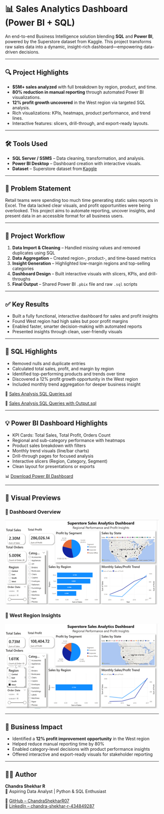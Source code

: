 # 📊 Sales Analytics Dashboard (Power BI + SQL)

An end-to-end Business Intelligence solution blending **SQL** and **Power BI**, powered by the Superstore dataset from Kaggle. This project transforms raw sales data into a dynamic, insight-rich dashboard—empowering data-driven decisions.

---

## 🔍 Project Highlights

- **$5M+ sales analyzed** with full breakdown by region, product, and time.
- **80% reduction in manual reporting** through automated Power BI visualizations.
- **12% profit growth uncovered** in the West region via targeted SQL analysis.
- Rich visualizations: KPIs, heatmaps, product performance, and trend lines.
- Interactive features: slicers, drill-through, and export-ready layouts.

---

## 🛠 Tools Used

- **SQL Server / SSMS** – Data cleaning, transformation, and analysis.
- **Power BI Desktop** – Dashboard creation with interactive visuals.
- **Dataset** – Superstore dataset from [Kaggle](https://www.kaggle.com/datasets/juhi1994/superstore)

---

## 🧠 Problem Statement

Retail teams were spending too much time generating static sales reports in Excel. The data lacked clear visuals, and profit opportunities were being overlooked. This project aims to automate reporting, uncover insights, and present data in an accessible format for all business users.

---

## 🔄 Project Workflow

1. **Data Import & Cleaning** – Handled missing values and removed duplicates using SQL  
2. **Data Aggregation** – Created region-, product-, and time-based metrics  
3. **Insight Generation** – Highlighted low-margin regions and top-selling categories  
4. **Dashboard Design** – Built interactive visuals with slicers, KPIs, and drill-throughs  
5. **Final Output** – Shared Power BI `.pbix` file and raw `.sql` scripts

---

## ✅ Key Results

- Built a fully functional, interactive dashboard for sales and profit insights  
- Found West region had high sales but poor profit margins  
- Enabled faster, smarter decision-making with automated reports  
- Presented insights through clean, user-friendly visuals

---

## 🧩 SQL Highlights

- Removed nulls and duplicate entries
- Calculated total sales, profit, and margin by region
- Identified top-performing products and trends over time
- Discovered a 12% profit growth opportunity in the West region
- Included monthly trend aggregation for deeper business insight

📄 [Sales Analysis SQL Queries.sql](https://github.com/ChandraShekharR07/Sales-Analytics-Dashboard-PowerBI-SQL/blob/main/SQL%20Queries/Sales%20Analysis%20SQL%20Queries.sql)

📄 [Sales Analysis SQL Queries with Output.sql](https://github.com/ChandraShekharR07/Sales-Analytics-Dashboard-PowerBI-SQL/blob/main/SQL%20Queries/Sales%20Analysis%20SQL%20Queries%20with%20Output.sql)

---

## 💡 Power BI Dashboard Highlights

- KPI Cards: Total Sales, Total Profit, Orders Count
- Regional and sub-category performance with heatmaps
- Product sales breakdown with filters
- Monthly trend visuals (line/bar charts)
- Drill-through pages for focused analysis
- Interactive slicers (Region, Category, Segment)
- Clean layout for presentations or exports

📊 [Download Power BI Dashboard](https://github.com/ChandraShekharR07/Sales-Analytics-Dashboard-PowerBI-SQL/blob/main/End-to-End%20Sales%20Analytics%20Dashboard.pbix)

---

## 📸 Visual Previews

### 🔹 Dashboard Overview  
![Dashboard Overview](https://github.com/ChandraShekharR07/Sales-Analytics-Dashboard-PowerBI-SQL/raw/main/Images/Dashboard%20Overview.png)

### 🔹 West Region Insights  
![West Region Insights](https://github.com/ChandraShekharR07/Sales-Analytics-Dashboard-PowerBI-SQL/raw/main/Images/West%20Region%20Insights.png)

---

## 🎯 Business Impact

- Identified a **12% profit improvement opportunity** in the West region
- Helped reduce manual reporting time by 80%
- Enabled category-level decisions with product performance insights
- Offered interactive and export-ready visuals for stakeholder reporting

---

## 🙋‍♂️ Author

**Chandra Shekhar R**  
📍 Aspiring Data Analyst | Python & SQL Enthusiast

🔗 [GitHub – ChandraShekharR07](https://github.com/ChandraShekharR07)  
🔗 [LinkedIn – chandra-shekhar-r-434849287](https://www.linkedin.com/in/chandra-shekhar-r-434849287)
